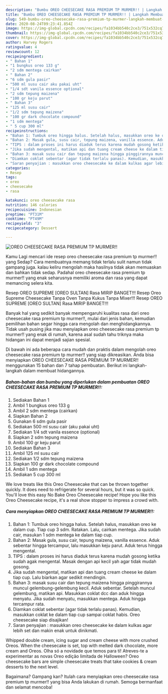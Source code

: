 ```yaml
---
description: "Bumbu OREO CHEESECAKE RASA PREMIUM TP MURMER!! | Langkah Membuat OREO CHEESECAKE RASA PREMIUM TP MURMER!! Yang Enak Dan Mudah"
title: "Bumbu OREO CHEESECAKE RASA PREMIUM TP MURMER!! | Langkah Membuat OREO CHEESECAKE RASA PREMIUM TP MURMER!! Yang Enak Dan Mudah"
slug: 549-bumbu-oreo-cheesecake-rasa-premium-tp-murmer-langkah-membuat-oreo-cheesecake-rasa-premium-tp-murmer-yang-enak-dan-mudah
date: 2020-08-24T09:23:41.854Z
image: https://img-global.cpcdn.com/recipes/fa1034bb540c2ce3/751x532cq70/oreo-cheesecake-rasa-premium-tp-murmer-foto-resep-utama.jpg
thumbnail: https://img-global.cpcdn.com/recipes/fa1034bb540c2ce3/751x532cq70/oreo-cheesecake-rasa-premium-tp-murmer-foto-resep-utama.jpg
cover: https://img-global.cpcdn.com/recipes/fa1034bb540c2ce3/751x532cq70/oreo-cheesecake-rasa-premium-tp-murmer-foto-resep-utama.jpg
author: Harvey Rogers
ratingvalue: 4
reviewcount: 12
recipeingredient:
- " Bahan 1"
- "1 bungkus oreo 133 g"
- "2 sdm mentega cairkan"
- " Bahan 2"
- "6 sdm gula pasir"
- "500 ml susu cair aku pakai uht"
- "1/4 sdt vanila essence optional"
- "2 sdm tepung maizena"
- "100 gr keju parut"
- " Bahan 3"
- "125 ml susu cair"
- "1/2 sdm tepung maizena"
- "100 gr dark chocolate compound"
- "1 sdm mentega"
- " 5 cup 300 ml"
recipeinstructions:
- "Bahan 1: Tumbuk oreo hingga halus. Setelah halus, masukkan oreo ke dalam cup. Tiap cup 3 sdm. Ratakan. Lalu, cairkan mentega. Jika sudah cair, masukan 1 sdm mentega ke dalam tiap cup."
- "Bahan 2: Masak gula, susu cair, tepung maizena, vanilla essence. Aduk sebentar hingga tercampur, lalu masukkan keju parut. Aduk terus hingga mengental."
- "TIPS : dalam proses ini harus diaduk terus karena mudah gosong ketika sudah agak mengental. Masak dengan api kecil yah agar tidak mudah gosong."
- "Jika sudah mengental, matikan api dan tuang cream cheese ke dalam tiap cup. Lalu biarkan agar sedikit mendingin."
- "Bahan 3: masak susu cair dan tepung maizena hingga pinggirannya muncul gelembung-gelembung kecil. Aduk sebentar. Setelah muncul gelembung, matikan api. Masukkan coklat dcc dan aduk hingga menyatu. Jika sudah menyatu, masukkan mentega. Aduk hingga tercampur rata."
- "Diamkan coklat sebentar (agar tidak terlalu panas). Kemudian, masukkan coklat ke dalam tiap cup sampai coklat habis. Oreo cheesecake siap disajikan!"
- "Saran penyajian : masukkan oreo cheesecake ke dalam kulkas agar lebih set dan makin enak untuk dinikmati."
categories:
- Resep
tags:
- oreo
- cheesecake
- rasa

katakunci: oreo cheesecake rasa 
nutrition: 146 calories
recipecuisine: Indonesian
preptime: "PT31M"
cooktime: "PT49M"
recipeyield: "3"
recipecategory: Dessert

---
```



![OREO CHEESECAKE RASA PREMIUM TP MURMER!!](https://img-global.cpcdn.com/recipes/fa1034bb540c2ce3/751x532cq70/oreo-cheesecake-rasa-premium-tp-murmer-foto-resep-utama.jpg)

Kamu Lagi mencari ide resep oreo cheesecake rasa premium tp murmer!! yang Sedap? Cara membuatnya memang tidak terlalu sulit namun tidak gampang juga. kalau keliru mengolah maka hasilnya tidak akan memuaskan dan bahkan tidak sedap. Padahal oreo cheesecake rasa premium tp murmer!! yang enak seharusnya memiliki aroma dan rasa yang dapat memancing selera kita.

Resep OREO SUPREME [OREO SULTAN] Rasa MIRIP BANGET!!! Resep Oreo Supreme Cheesecake Tanpa Oven Tanpa Kukus Tanpa Mixer!!! Resep OREO SUPREME [OREO SULTAN] Rasa MIRIP BANGET!!!

Banyak hal yang sedikit banyak mempengaruhi kualitas rasa dari oreo cheesecake rasa premium tp murmer!!, mulai dari jenis bahan, kemudian pemilihan bahan segar hingga cara mengolah dan menghidangkannya. Tidak usah pusing jika mau menyiapkan oreo cheesecake rasa premium tp murmer!! yang enak di rumah, karena asal sudah tahu triknya maka hidangan ini dapat menjadi sajian spesial.


Di bawah ini ada beberapa cara mudah dan praktis dalam mengolah oreo cheesecake rasa premium tp murmer!! yang siap dikreasikan. Anda bisa menyiapkan OREO CHEESECAKE RASA PREMIUM TP MURMER!! menggunakan 15 bahan dan 7 tahap pembuatan. Berikut ini langkah-langkah dalam membuat hidangannya.

<!--inarticleads1-->

##### Bahan-bahan dan bumbu yang diperlukan dalam pembuatan OREO CHEESECAKE RASA PREMIUM TP MURMER!!:

1. Sediakan  Bahan 1
1. Ambil 1 bungkus oreo 133 g
1. Ambil 2 sdm mentega (cairkan)
1. Siapkan  Bahan 2
1. Gunakan 6 sdm gula pasir
1. Sediakan 500 ml susu cair (aku pakai uht)
1. Sediakan 1/4 sdt vanila essence (optional)
1. Siapkan 2 sdm tepung maizena
1. Ambil 100 gr keju parut
1. Sediakan  Bahan 3
1. Ambil 125 ml susu cair
1. Sediakan 1/2 sdm tepung maizena
1. Siapkan 100 gr dark chocolate compound
1. Ambil 1 sdm mentega
1. Sediakan  5 cup 300 ml


We love treats like this Oreo Cheesecake that can be thrown together quickly. It does need to refrigerate for several hours, but it was so quick. You&#39;ll love this easy No Bake Oreo Cheesecake recipe! Hope you like this Oreo Cheesecake recipe, it&#39;s a real show stopper to impress a crowd with. 

<!--inarticleads2-->

##### Cara menyiapkan OREO CHEESECAKE RASA PREMIUM TP MURMER!!:

1. Bahan 1: Tumbuk oreo hingga halus. Setelah halus, masukkan oreo ke dalam cup. Tiap cup 3 sdm. Ratakan. Lalu, cairkan mentega. Jika sudah cair, masukan 1 sdm mentega ke dalam tiap cup.
1. Bahan 2: Masak gula, susu cair, tepung maizena, vanilla essence. Aduk sebentar hingga tercampur, lalu masukkan keju parut. Aduk terus hingga mengental.
1. TIPS : dalam proses ini harus diaduk terus karena mudah gosong ketika sudah agak mengental. Masak dengan api kecil yah agar tidak mudah gosong.
1. Jika sudah mengental, matikan api dan tuang cream cheese ke dalam tiap cup. Lalu biarkan agar sedikit mendingin.
1. Bahan 3: masak susu cair dan tepung maizena hingga pinggirannya muncul gelembung-gelembung kecil. Aduk sebentar. Setelah muncul gelembung, matikan api. Masukkan coklat dcc dan aduk hingga menyatu. Jika sudah menyatu, masukkan mentega. Aduk hingga tercampur rata.
1. Diamkan coklat sebentar (agar tidak terlalu panas). Kemudian, masukkan coklat ke dalam tiap cup sampai coklat habis. Oreo cheesecake siap disajikan!
1. Saran penyajian : masukkan oreo cheesecake ke dalam kulkas agar lebih set dan makin enak untuk dinikmati.


Whipped double cream, icing sugar and cream cheese with more crushed Oreos. When the cheesecake is set, top with melted dark chocolate, more cream and Oreos. Olha só a novidade que temos para ti! Atreves-te a experimentar as novas Oreo edição limitada de Halloween? Oreo cheesecake bars are simple cheesecake treats that take cookies &amp; cream desserts to the next level. 

Bagaimana? Gampang kan? Itulah cara menyiapkan oreo cheesecake rasa premium tp murmer!! yang bisa Anda lakukan di rumah. Semoga bermanfaat dan selamat mencoba!
